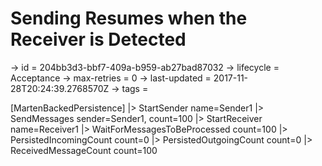# Sending Resumes when the Receiver is Detected

-> id = 204bb3d3-bbf7-409a-b959-ab27bad87032
-> lifecycle = Acceptance
-> max-retries = 0
-> last-updated = 2017-11-28T20:24:39.2768570Z
-> tags = 

[MartenBackedPersistence]
|> StartSender name=Sender1
|> SendMessages sender=Sender1, count=100
|> StartReceiver name=Receiver1
|> WaitForMessagesToBeProcessed count=100
|> PersistedIncomingCount count=0
|> PersistedOutgoingCount count=0
|> ReceivedMessageCount count=100
~~~
